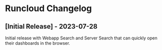 # Runcloud Changelog

## [Initial Release] - 2023-07-28

Initial release with Webapp Search and Server Search that can quickly open their dashboards in the browser.
